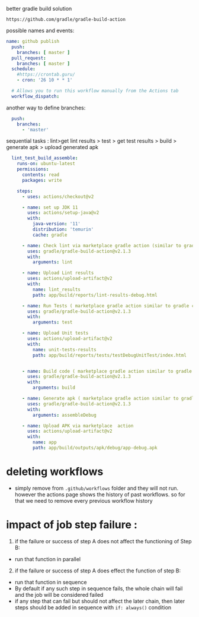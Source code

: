 better gradle build solution
```
https://github.com/gradle/gradle-build-action 
```


possible names and events:
```yaml
name: github publish
  push:
    branches: [ master ]
  pull_request:
    branches: [ master ]
  schedule:
    #https://crontab.guru/
    - cron: '26 10 * * 1'

  # Allows you to run this workflow manually from the Actions tab
  workflow_dispatch:
```

another way to define branches:
```yaml
  push:
    branches:
      - 'master'

```

sequential tasks :  lint>get lint results > test > get test results > build > generate apk > upload generated apk 
```yaml
  lint_test_build_assemble:
    runs-on: ubuntu-latest
    permissions:
      contents: read
      packages: write

    steps:
      - uses: actions/checkout@v2

      - name: set up JDK 11
        uses: actions/setup-java@v2
        with:
          java-version: '11'
          distribution: 'temurin'
          cache: gradle

      - name: Check lint via marketplace gradle action (similar to gradle command `./gradlew lint`)
        uses: gradle/gradle-build-action@v2.1.3
        with:
          arguments: lint

      - name: Upload Lint results
        uses: actions/upload-artifact@v2
        with:
          name: lint_results
          path: app/build/reports/lint-results-debug.html

      - name: Run Tests ( marketplace gradle action similar to gradle command `./gradlew test`)
        uses: gradle/gradle-build-action@v2.1.3
        with:
          arguments: test

      - name: Upload Unit tests
        uses: actions/upload-artifact@v2
        with:
          name: unit-tests-results
          path: app/build/reports/tests/testDebugUnitTest/index.html


      - name: Build code ( marketplace gradle action similar to gradle command `./gradlew build`)
        uses: gradle/gradle-build-action@v2.1.3
        with:
          arguments: build

      - name: Generate apk ( marketplace gradle action similar to gradle command `./gradlew assembleDebug`)
        uses: gradle/gradle-build-action@v2.1.3
        with:
          arguments: assembleDebug

      - name: Upload APK via marketplace  action
        uses: actions/upload-artifact@v2
        with:
          name: app
          path: app/build/outputs/apk/debug/app-debug.apk
```

# deleting workflows
- simply remove from `.github/workflows` folder and they will not run. however the actions page 
  shows the history of past workflows. so for that we need to remove every previous workflow history
  
# impact of job step failure :
1. if the failure or success of step A does not affect the functioning of Step B:
  - run that function in parallel
2. if the failure or success of step A does effect the function of step B:
  - run that function in sequence
  - By default if any such step in sequence fails, the whole chain will fail and the job will be considered failed
  - if any step that can fail but should not affect the later chain, then later steps should be added in sequence with
    `if: always()` condition
    